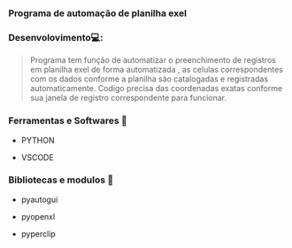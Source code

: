 
### Programa de automação de planilha exel 

### Desenvolovimento💻:

>Programa tem função de automatizar o preenchimento de registros em planilha exel de forma automatizada , 
as celulas correspondentes com os dados conforme a planilha são catalogadas e registradas automaticamente.
> Codigo precisa das coordenadas exatas conforme sua janela de registro correspondente para funcionar.

### Ferramentas e Softwares :hammer:
* PYTHON

* VSCODE

### Bibliotecas e modulos :paperclip:

* pyautogui 

* pyopenxl 

* pyperclip 



